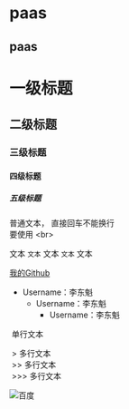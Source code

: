 paas
======
paas
------
# 一级标题 <br>
## 二级标题 <br>
### 三级标题 <br>
#### 四级标题 <br>
##### 五级标题 </br>
普通文本，
直接回车不能换行<br>
要使用 \<br> <br>
  
文本 `文本` 文本 `文本` 文本<br>

[我的Github](https://github.com/lidongkui/paas.git "点击进入") <br>

* Username：李东魁<br>
  * Username：李东魁<br>
    * Username：李东魁<br>
    
  单行文本<br>
  
  > 多行文本<br>
  >> 多行文本<br>
  >>> 多行文本<br>


![百度](https://www.baidu.com/img/bdlogo.gif "百度logo")
